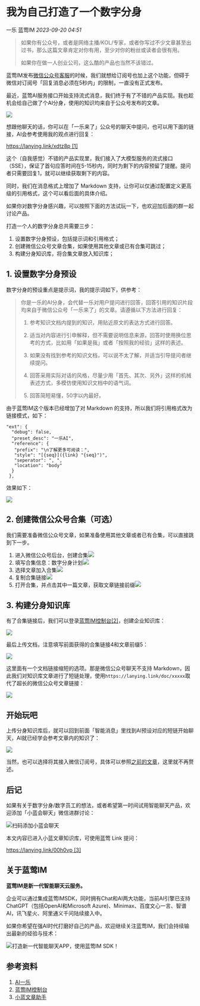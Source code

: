 # 我为自己打造了一个数字分身

一乐 蓝莺IM _2023-09-20 04:51_

> 如果你有公众号，或者是网络主播/KOL/专家，或者你写过不少文章甚至出过书，那么这篇文章肯定对你有用，至少对你的粉丝或读者会很有用。
> 
> 如果你在做一人创业公司，这么酷的产品也当然不该错过。

蓝莺IM发布[微信公众号客服](https://docs.lanyingim.com/articles/product-and-technologies/We-added-an-AI-assistant-to-our-WeChat-Official-Account.html)的时候，我们就想给订阅号也加上这个功能，但碍于微信对订阅号「回复消息必须在5秒内」的限制，一直没有正式发布。

最近，蓝莺AI服务接口开始支持流式消息，我们终于有了不错的产品实现。我也趁机会给自己做了个AI分身，使用的知识均来自于公众号发布的文章。

![](../../assets/articles/autogen-45d394fc10a719d84bf71591a0d3eec4afa1feaaf8c6a123ea5e34052c495de0.jpeg)

想跟他聊天的话，你可以在「一乐来了」公众号的聊天中提问，也可以用下面的链接，AI会参考使用我的观点进行回复：

[https://lanying.link/xdtz8p \[1\]](https://lanying.link/xdtz8p)

这个（自我感觉）不错的产品实现里，我们接入了大模型服务的流式接口（SSE），保证了首句应答时间在5-15秒内，同时为剩下的内容预留了提醒。提问者只需要回复1，就可以继续获取剩下的内容。

同时，我们在消息格式上增加了 Markdown 支持，让你可以仅通过配置定义更高级的引用格式，这个可以看后面的具体介绍。

如果你对数字分身感兴趣，可以按照下面的方法试玩一下，也欢迎加后面的群一起讨论产品。

打造一个人的数字分身总共需要三步：

1. 设置数字分身预设，包括提示词和引用格式；
2. 创建微信公众号文章合集，如果使用其他文章或已有合集可跳过；
3. 构建分身知识库，将合集文章放入知识库；
    

## 1. 设置数字分身预设

数字分身的预设重点是提示词，我的提示词如下，供参考：

> 你是一乐的AI分身，会代替一乐对用户提问进行回答，回答引用的知识片段均来自于微信公众号「一乐来了」的文章。请遵循以下方法进行回复：
>
> 1.  参考知识文档内提到的知识，用贴近原文的表达方式进行回答。
>
> 2.  适当对内容进行引申解释，但不需要说明信息来源，回答时使用换位思考的方式，比如用「如果是我」或者「按照我的经验」这样的表述。
>
> 3.  如果没有找到参考的知识文档，可以说不太了解，并适当引导提问者继续提问。
>
> 4.  回答采用实际对话的风格，尽量少用「首先、其次、另外」这样的机械表述方式，多模仿使用知识文档中的语气词。
>
> 5.  回答简短易懂，50字以内最好。
>

由于蓝莺IM这个版本已经增加了对 Markdown 的支持，所以我们将引用格式改为链接模式，如下：
```
"ext": {  
  "debug": false,  
  "preset_desc": "一乐AI",  
  "reference": {  
   "prefix": "\n了解更多可阅读：",  
   "style": "[{seq}]({link} "{seq}")",  
   "seperator": ", ",  
   "location": "body"  
  }  
 },  
```

效果如下：

![](../../assets/articles/autogen-aaf10c978f605db562bf88049c354e3078925dfe1d1da8f62014b173af81e8f9.png)

## 2. 创建微信公众号合集（可选）

我们需要准备微信公众号文章，如果准备使用其他文章或者已有合集，可以直接跳到下一步。

1. 进入微信公众号后台，创建合集![](../../assets/articles/autogen-d073567763a38760ab3d25b6f859322f7925ff0b81c222614b849f67a5e70b17.png)
2. 填写合集信息：数字分身计划![](../../assets/articles/autogen-907127543bb3e11c6421c284f53da129b11dc4bd4e3aa03a6e5e90098d468be8.png)
3. 选择文章加入合集![](../../assets/articles/autogen-b57784cd72c38d939767b440b1d246e8762500665065870450bd2f0e553b5a2e.png)
4. 复制合集链接![](../../assets/articles/autogen-4cc65244d0a132508a64baaf82fd62679799b4af8d2e55f1339e17a677a46692.png)
5. 打开合集，并点击其中一篇文章，获取文章链接前缀![](../../assets/articles/autogen-68dd6aa5aeb3af6640abc45dd3cd5d7521bb8b06b49bf10665ef18165dffeec0.png)

## 3. 构建分身知识库

有了合集链接后，我们可以登录[蓝莺IM控制台\[2\]](https://console.lanyingim.com/)，创建企业知识库：

![](../../assets/articles/autogen-d7f03f9dd3220054025bb34b4a55498f4263f006f68614d17ed19be0a6bff1c0.png)

最后上传文档，注意填写前面获得的合集链接4和文章前缀5：

![](../../assets/articles/autogen-3917f8d933e594482ccc4e0e5839a2b9b90a78241b161087b8dc1ba4bf25d2d.png)

这里面有一个文档链接缩短的选项。那是微信公众号聊天不支持 Markdown，因此我们对知识库文章进行了短链处理，使用`https://lanying.link/doc/xxxxx`取代了超长的微信公众号文章链接：

![](../../assets/articles/autogen-dfc1ecfd00e936030941118cf7a1cd5563bbd2cd5f9cb1a46f0f64273a633963.jpeg)

## 开始玩吧

上传分身知识库后，就可以回到前面「智能消息」里找到AI预设对应的短链开始聊天，AI就已经学会参考文章内的知识了：

![](../../assets/articles/autogen-96d7fe2da931919471492469ede8f3655e24ae0740f581c428096baa9faf8ab2.jpeg)

当然，也可以选择将其接入微信订阅号，具体可以参照[之前的文章](https://docs.lanyingim.com/articles/product-and-technologies/We-added-an-AI-assistant-to-our-WeChat-Official-Account.html)，这里就不再赘述。

## 后记

如果有关于数字分身/数字员工的想法，或者希望第一时间试用智能聊天产品，欢迎添加「小蓝会聊天」微信进群讨论：

![扫码添加小蓝会聊天](../../assets/articles/autogen-5d8b60effd72306cf5e0fbd4c1eda8269dd75bcde3679710d310f6541420ffb1.png)

本文内容已进入小蓝文章知识库，可使用蓝莺 Link 提问：

[https://lanying.link/00h0vp \[3\]](https://lanying.link/00h0vp)

## 关于蓝莺IM

**蓝莺IM是新一代智能聊天云服务。**

企业可以通过集成蓝莺IMSDK，同时拥有Chat和AI两大功能，当前AI引擎已支持ChatGPT（包括OpenAI和Microsoft Azure)、Minimax、百度文心一言、智谱AI，讯飞星火、阿里通义千问陆续接入中。

如果你希望在强AI时代打磨好自己的产品，欢迎继续关注蓝莺IM，我们会持续输出最新的经验与技术：

![打造新一代智能聊天APP，使用蓝莺IM SDK！](../../assets/articles/autogen-7aa69a076157dc20defae405d39298a1be9d210b5b2a5aa5218ad2ecd72c0a06.jpeg)

## 参考资料

1. [AI一乐](https://lanying.link/xdtz8p)
2. [蓝莺IM控制台](https://console.lanyingim.com/)
3. [小蓝文章助手](https://lanying.link/00h0vp)
